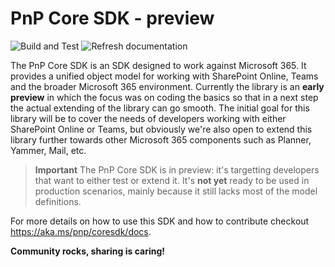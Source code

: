 # PnP Core SDK - preview

![Build and Test](https://github.com/pnp/pnpcore/workflows/Build%20and%20Test/badge.svg?branch=dev) ![Refresh documentation](https://github.com/pnp/pnpcore/workflows/Refresh%20documentation/badge.svg?branch=dev)

The PnP Core SDK is an SDK designed to work against Microsoft 365. It provides a unified object model for working with SharePoint Online, Teams and the broader Microsoft 365 environment. Currently the library is an **early preview** in which the focus was on coding the basics so that in a next step the actual extending of the library can go smooth. The initial goal for this library will be to cover the needs of developers working with either SharePoint Online or Teams, but obviously we're also open to extend this library further towards other Microsoft 365 components such as Planner, Yammer, Mail, etc.

> **Important**
> The PnP Core SDK is in preview: it's targetting developers that want to either test or extend it. It's **not yet** ready to be used in production scenarios, mainly because it still lacks most of the model definitions.

For more details on how to use this SDK and how to contribute checkout https://aka.ms/pnp/coresdk/docs.

**Community rocks, sharing is caring!**
